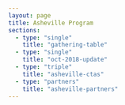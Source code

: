 ```yaml
---
layout: page
title: Asheville Program
sections:
  - type: "single"
    title: "gathering-table"
  - type: "single"
    title: "oct-2018-update"
  - type: "triple"
    title: "asheville-ctas"
  - type: "partners"
    title: "asheville-partners"
---
```

